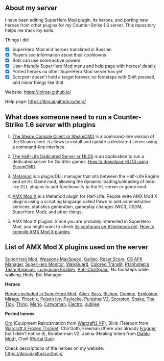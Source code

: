 ## About my server

I have been editing SuperHero Mod plugin, its heroes, and porting new heroes from other plugins for my Counter-Strike 1.6 server. This repository helps me track my edits.

Things I did

- [x] SuperHero Mod and heroes translated in Russian
- [x] Players see information about their cooldowns
- [x] Bots can use some active powers
- [x] User-friendly SuperHero Mod menu and help page with heroes' details
- [x] Ported heroes no other SuperHero Mod server has yet
- [x] Scorpion doesn't hold a target forever, no footsteps with Shift pressed, and minor things like that

Website: <https://ibiruai.github.io/>

Help page: <https://ibiruai.github.io/help/>


## What does someone need to run a Counter-Strike 1.6 server with plugins

1. [The Steam Console Client or SteamCMD][SteamCMD] is a command-line version of the Steam client. It allows to install and update a dedicated server using a command-line interface.

2. [The Half-Life Dedicated Server or HLDS][HLDS] is an application to run a dedicated server for GoldSrc games. [How to download HLDS using SteamCMD](https://developer.valvesoftware.com/wiki/SteamCMD#Downloading_an_app).

3. [Metamod] is a plugin/DLL manager that sits between the Half-Life Engine and an HL Game mod, allowing the dynamic loading/unloading of mod-like DLL plugins to add functionality to the HL server or game mod.

4. [AMX Mod X] is a Metamod plugin for Half-Life. People write AMX Mod X plugins using a scripting language called Pawn to add administrative services, statistics generation, gameplay changes (WC3, CSDM, SuperHero Mod), and other things.

5. AMX Mod X plugins. Since you are probably interested in SuperHero Mod, you might want to check [its subforum on Alliedmods.net](https://forums.alliedmods.net/forumdisplay.php?f=30).
[How to compile AMX Mod X plugins](https://wiki.alliedmods.net/Compiling_Plugins_(AMX_Mod_X)).

[SteamCMD]: https://developer.valvesoftware.com/wiki/SteamCMD

[HLDS]:  https://developer.valvesoftware.com/wiki/Half-Life_Dedicated_Server

[Metamod]: http://metamod.org

[AMX Mod X]: https://www.amxmodx.org

## List of AMX Mod X plugins used on the server

[SuperHero Mod](https://forums.alliedmods.net/showthread.php?t=76081),
[Weapons MaxSpeed](https://forums.alliedmods.net/showthread.php?t=139521),
[Galileo](https://forums.alliedmods.net/showthread.php?t=77391),
[Reset Score](https://forums.alliedmods.net/showthread.php?t=74207),
[CS AFK Manager](https://forums.alliedmods.net/showthread.php?t=256449),
[SuperHero Monitor](https://forums.alliedmods.net/showthread.php?t=36540),
[WalkGuard](https://forums.alliedmods.net/showthread.php?t=55245),
[Colored Translit](https://c-s.net.ua/forum/topic25056.html),
[Ptahhotep's Team Balancer](https://forums.alliedmods.net/showthread.php?t=26598),
[LongJump Enabler](https://forums.alliedmods.net/showthread.php?t=108382),
[Anti-ChatSpam](https://forums.alliedmods.net/showthread.php?p=808026),
No footsteps while walking, Hints, Bot Manager

**Heroes**

[Heroes included in SuperHero Mod](https://forums.alliedmods.net/showthread.php?t=76081),
[Alien](https://forums.alliedmods.net/showthread.php?t=30082),
[Bass](https://forums.alliedmods.net/showthread.php?t=30174),
[Bishop](https://forums.alliedmods.net/showthread.php?t=30184),
[Domino](https://forums.alliedmods.net/showthread.php?t=36055),
[Explosion](https://forums.alliedmods.net/showthread.php?t=34294),
[Mirage](https://forums.alliedmods.net/showthread.php?t=34683),
[Phoenix](https://forums.alliedmods.net/showthread.php?t=30270),
[Poison Ivy](https://forums.alliedmods.net/showthread.php?t=30104),
[Psylocke](https://forums.alliedmods.net/showthread.php?t=30276),
[Punisher V2](https://forums.alliedmods.net/showthread.php?t=131398),
[Scorpion](https://forums.alliedmods.net/showthread.php?t=34448),
[Snake](https://forums.alliedmods.net/showthread.php?t=30293),
[The Tick](https://forums.alliedmods.net/showthread.php?t=36058),
[Thing](https://forums.alliedmods.net/showthread.php?t=31929),
[Mario](https://forums.alliedmods.net/showthread.php?t=32041),
[Catwoman](https://forums.alliedmods.net/showthread.php?t=34742),
[Electro](https://forums.alliedmods.net/showthread.php?t=30095),
[Jubilee](https://forums.alliedmods.net/showthread.php?t=30592)

**Ported heroes**

[Orc](https://forums.alliedmods.net/showthread.php?t=314199) (Equipment Reincarnation from [Warcraft3 XP](https://forums.alliedmods.net/showthread.php?t=15345)),
Blink (Teleport from [Warcraft 3 Frozen Throne](https://forums.alliedmods.net/showthread.php?p=3158)),
Cho'Gath,
Freeman (there was already [Frogger](https://forums.alliedmods.net/showthread.php?t=33644) but I didn't notice it),
Bomberman V2,
Janna (Healing totem from [Diablo Mod](https://github.com/hitmany/cs-1.6-diablo-2)),
Chell ([Portal Gun](https://next21.ru/2013/04/%D0%BF%D0%BB%D0%B0%D0%B3%D0%B8%D0%BD-portal-gun/))

Check descriptions of the heroes on my website: <https://ibiruai.github.io/help/>
